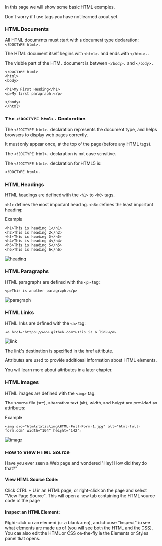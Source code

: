 In this page we will show some basic HTML examples.

Don't worry if I use tags you have not learned about yet.

### HTML Documents

All HTML documents must start with a document type declaration: `<!DOCTYPE html>.`

The HTML document itself begins with `<html>.` and ends with `</html>.`.

The visible part of the HTML document is between `</body>.` and `</body>.`

```
<!DOCTYPE html>
<html>
<body>

<h1>My First Heading</h1>
<p>My first paragraph.</p>

</body>
</html>
```

### The `<!DOCTYPE html>.` Declaration

The `<!DOCTYPE html>.` declaration represents the document type, and helps browsers to display web pages correctly.

It must only appear once, at the top of the page (before any HTML tags).

The `<!DOCTYPE html>.` declaration is not case sensitive.

The `<!DOCTYPE html>.` declaration for HTML5 is:

```
<!DOCTYPE html>.
```

### HTML Headings

HTML headings are defined with the `<h1>` to `<h6>` tags.

`<h1>` defines the most important heading. `<h6>` defines the least important heading:

Example

```
<h1>This is heading 1</h1>
<h2>This is heading 2</h2>
<h3>This is heading 3</h3>
<h4>This is heading 4</h4>
<h5>This is heading 5</h5>
<h6>This is heading 6</h6>
```

![heading](\img\heading.PNG)

### HTML Paragraphs

HTML paragraphs are defined with the `<p>` tag:

```
<p>This is another paragraph.</p>
```

![paragraph](\img\paragraph.PNG)

### HTML Links

HTML links are defined with the `<a>` tag:

```
<a href="https://www.github.com">This is a link</a>
```

![link](\img\link.PNG)

The link's destination is specified in the href attribute.

Attributes are used to provide additional information about HTML elements.

You will learn more about attributes in a later chapter.

### HTML Images

HTML images are defined with the `<img>` tag.

The source file (src), alternative text (alt), width, and height are provided as attributes:

Example

```
<img src="htmlstatic\img\HTML-Full-Form-1.jpg" alt="html-full-form.com" width="104" height="142">
```

![image](\img\image.PNG)

### How to View HTML Source

Have you ever seen a Web page and wondered "Hey! How did they do that?"

#### View HTML Source Code:

Click CTRL + U in an HTML page, or right-click on the page and select "View Page Source". This will open a new tab containing the HTML source code of the page.

#### Inspect an HTML Element:

Right-click on an element (or a blank area), and choose "Inspect" to see what elements are made up of (you will see both the HTML and the CSS). You can also edit the HTML or CSS on-the-fly in the Elements or Styles panel that opens.
